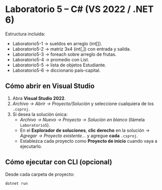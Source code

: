 # Laboratorio 5 – C# (VS 2022 / .NET 6)
Estructura incluida:
- Laboratorio5-1 → sueldos en arreglo (int[]).
- Laboratorio5-2 → matriz 3x4 (int[,]) con entrada y salida.
- Laboratorio5-3 → foreach sobre arreglo de frutas.
- Laboratorio5-4 → promedio con List<int>.
- Laboratorio5-5 → lista de objetos Estudiante.
- Laboratorio5-6 → diccionario país–capital.

## Cómo abrir en Visual Studio
1) Abra **Visual Studio 2022**.
2) *Archivo → Abrir → Proyecto/Solución* y seleccione cualquiera de los `.csproj`.
3) Si desea la solución única:
   - *Archivo → Nuevo → Proyecto → Solución en blanco* (llámela `Laboratorio5`).
   - En el **Explorador de soluciones**, **clic derecho** en la solución → *Agregar → Proyecto existente...* y agregue **cada** `.csproj`.
   - Establezca cada proyecto como **Proyecto de inicio** cuando vaya a ejecutarlo.

## Cómo ejecutar con CLI (opcional)
Desde cada carpeta de proyecto:
```
dotnet run
```
